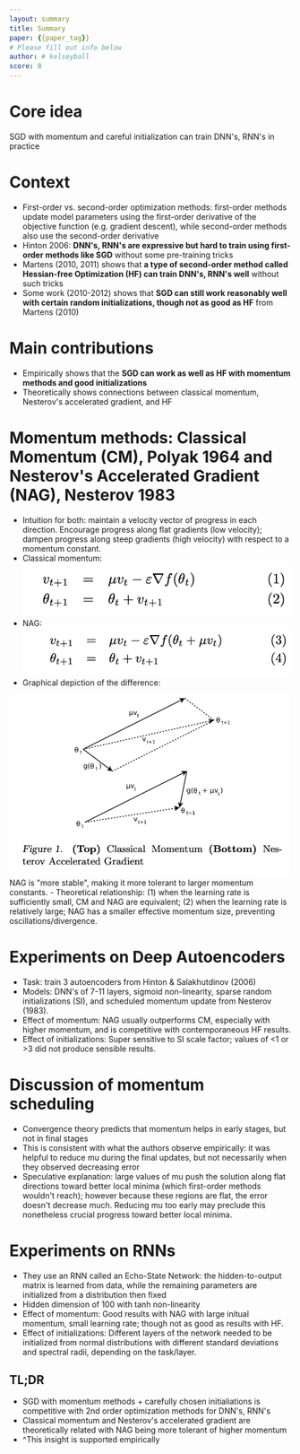```yaml
---
layout: summary
title: Summary
paper: {{paper_tag}}
# Please fill out info below
author: # kelseyball
score: 8
---
```


# Core idea
SGD with momentum and careful initialization can train DNN's, RNN's in practice

# Context
- First-order vs. second-order optimization methods: first-order methods update model parameters using the first-order derivative of the objective function (e.g. gradient descent), while second-order methods also use the second-order derivative
- Hinton 2006: **DNN's, RNN's are expressive but hard to train using first-order methods like SGD** without some pre-training tricks
- Martens (2010, 2011) shows that **a type of second-order method called Hessian-free Optimization (HF) can train DNN's, RNN's well** without such tricks
- Some work (2010-2012) shows that **SGD can still work reasonably well with certain random initializations, though not as good as HF** from Martens (2010)

# Main contributions
- Empirically shows that the **SGD can work as well as HF with momentum methods and good initializations**
- Theoretically shows connections between classical momentum, Nesterov's accelerated gradient, and HF

# Momentum methods: Classical Momentum (CM), Polyak 1964 and Nesterov's Accelerated Gradient (NAG), Nesterov 1983
- Intuition for both: maintain a velocity vector of progress in each direction. Encourage progress along flat gradients (low velocity); dampen progress along steep gradients (high velocity) with respect to a momentum constant.
- Classical momentum: <img width="500px" src="sutskever2013on_2a.png"/>
- NAG: <img width="500px" src="sutskever2013on_2b.png"/>
- Graphical depiction of the difference:
<img width="500px" src="sutskever2013on_2c.png"/>
NAG is "more stable", making it more tolerant to larger momentum constants.
- Theoretical relationship: (1) when the learning rate is sufficiently small, CM and NAG are equivalent; (2) when the learning rate is relatively large; NAG has a smaller effective momentum size, preventing oscillations/divergence.

# Experiments on Deep Autoencoders
- Task: train 3 autoencoders from Hinton & Salakhutdinov (2006)
- Models: DNN's of 7-11 layers, sigmoid non-linearity, sparse random initializations (SI), and scheduled momentum update from Nesterov (1983).
- Effect of momentum: NAG usually outperforms CM, especially with higher momentum, and is competitive with contemporaneous HF results.
- Effect of initializations: Super sensitive to SI scale factor; values of <1 or >3 did not produce sensible results.

# Discussion of momentum scheduling
- Convergence theory predicts that momentum helps in early stages, but not in final stages
- This is consistent with what the authors observe empirically: it was helpful to reduce mu during the final updates, but not necessarily when they observed decreasing error
- Speculative explanation: large values of mu push the solution along flat directions toward better local minima (which first-order methods wouldn't reach); however because these regions are flat, the error doesn't decrease much. Reducing mu too early may preclude this nonetheless crucial progress toward better local minima.

# Experiments on RNNs
- They use an RNN called an Echo-State Network: the hidden-to-output matrix is learned from data, while the remaining parameters are initialized from a distribution then fixed
- Hidden dimension of 100 with tanh non-linearity
- Effect of momentum: Good results with NAG with large initual momentum, small learning rate; though not as good as results with HF.
- Effect of initializations: Different layers of the network needed to be initialized from normal distributions with different standard deviations and spectral radii, depending on the task/layer.

## TL;DR
* SGD with momentum methods + carefully chosen initialiations is competitive with 2nd order optimization methods for DNN's, RNN's
* Classical momentum and Nesterov's accelerated gradient are theoretically related with NAG being more tolerant of higher momentum
* ^This insight is supported empirically
